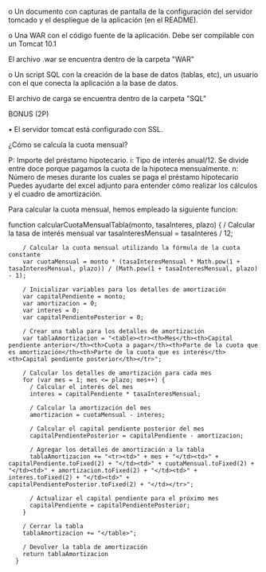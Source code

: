 

o Un documento con capturas de pantalla de la configuración del
servidor tomcado y el despliegue de la aplicación (en el
README).

o Una WAR con el código fuente de la aplicación. Debe ser
compilable con un Tomcat 10.1

El archivo .war se encuentra dentro de la carpeta "WAR"

o Un script SQL con la creación de la base de datos (tablas, etc), un
usuario con el que conecta la aplicación a la base de datos.

El archivo de carga se encuentra dentro de la carpeta "SQL"

BONUS (2P)

• El servidor tomcat está configurado con SSL.



¿Cómo se calcula la cuota mensual?

P: Importe del préstamo hipotecario.
i: Tipo de interés anual/12. Se divide entre doce porque pagamos la cuota de la
hipoteca mensualmente.
n: Número de meses durante los cuales se paga el préstamo hipotecario
Puedes ayudarte del excel adjunto para entender cómo realizar los cálculos y el
cuadro de amortización.

Para calcular la cuota mensual, hemos empleado la siguiente funcion:

function calcularCuotaMensualTabla(monto, tasaInteres, plazo) {
        / Calcular la tasa de interés mensual
        var tasaInteresMensual = tasaInteres / 12;
      
        / Calcular la cuota mensual utilizando la fórmula de la cuota constante
        var cuotaMensual = monto * (tasaInteresMensual * Math.pow(1 + tasaInteresMensual, plazo)) / (Math.pow(1 + tasaInteresMensual, plazo) - 1);
      
        / Inicializar variables para los detalles de amortización
        var capitalPendiente = monto;
        var amortizacion = 0;
        var interes = 0;
        var capitalPendientePosterior = 0;
      
        / Crear una tabla para los detalles de amortización
        var tablaAmortizacion = "<table><tr><th>Mes</th><th>Capital pendiente anterior</th><th>Cuota a pagar</th><th>Parte de la cuota que es amortización</th><th>Parte de la cuota que es interés</th><th>Capital pendiente posterior</th></tr>";
    
        / Calcular los detalles de amortización para cada mes
        for (var mes = 1; mes <= plazo; mes++) {
          / Calcular el interés del mes
          interes = capitalPendiente * tasaInteresMensual;
      
          / Calcular la amortización del mes
          amortizacion = cuotaMensual - interes;
      
          / Calcular el capital pendiente posterior del mes
          capitalPendientePosterior = capitalPendiente - amortizacion;
      
          / Agregar los detalles de amortización a la tabla
          tablaAmortizacion += "<tr><td>" + mes + "</td><td>" + capitalPendiente.toFixed(2) + "</td><td>" + cuotaMensual.toFixed(2) + "</td><td>" + amortizacion.toFixed(2) + "</td><td>" + interes.toFixed(2) + "</td><td>" + capitalPendientePosterior.toFixed(2) + "</td></tr>";
    
          / Actualizar el capital pendiente para el próximo mes
          capitalPendiente = capitalPendientePosterior;
        }
      
        / Cerrar la tabla
        tablaAmortizacion += "</table>";
      
        / Devolver la tabla de amortización
        return tablaAmortizacion
      }